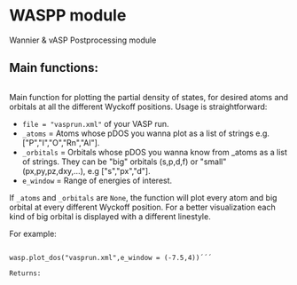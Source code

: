 # WASPP module
Wannier &amp; vASP Postprocessing module

## Main functions:

``` plot_pdos((file,_atoms = None,_orbitals = None,fig_size = (18,12),e_window = (-10,10)):
```

Main function for plotting the partial density of states, for desired atoms and orbitals at all the different Wyckoff positions. Usage is straightforward:

* `file = "vasprun.xml"` of your VASP run.
* `_atoms` = Atoms whose pDOS you wanna plot as a list of strings e.g. ["P","I","O","Rn","Al"].
* `_orbitals` = Orbitals whose pDOS you wanna know from _atoms as a list of strings. They can be "big" orbitals (s,p,d,f) or "small" (px,py,pz,dxy,...), e.g ["s","px","d"].
* `e_window` = Range of energies of interest.

If `_atoms` and `_orbitals` are `None`, the function will plot every atom and big orbital at every different Wyckoff position. For a better visualization each kind of big orbital is displayed with a different linestyle.

For example: 
```import WASPP_0.5 as wasp

wasp.plot_dos("vasprun.xml",e_window = (-7.5,4))´´´

Returns:

